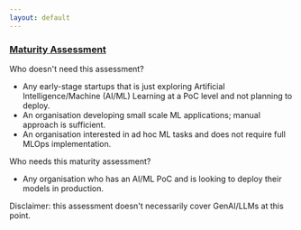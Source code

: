 ```yaml
---
layout: default
---
```



<!-- ### [Maturity Assessment](https://apps.digicatapult.org.uk/ai-adoption-toolkit) -->
<h3><a href="https://apps.digicatapult.org.uk/ai-adoption-toolkit" target="_blank">Maturity Assessment</a></h3>

Who doesn't need this assessment?
  - Any early-stage startups that is just exploring ArtificiaI Intelligence/Machine (AI/ML) Learning at a PoC level and not planning to deploy.
  - An organisation developing small scale ML applications; manual approach is sufficient.
  - An organisation interested in ad hoc ML tasks and does not require full MLOps implementation.

Who needs this maturity assessment?
  - Any organisation who has an AI/ML PoC and is looking to deploy their models in production.

Disclaimer: this assessment doesn't necessarily cover GenAI/LLMs at this point.